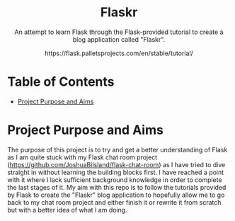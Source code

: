 <div align="center">
  <h1>Flaskr</h1>
  <p>An attempt to learn Flask through the Flask-provided tutorial to create a blog application called "Flaskr".</p>
  <p>https://flask.palletsprojects.com/en/stable/tutorial/</p>
</div>

# Table of Contents
- [Project Purpose and Aims](#project-purpose-and-aims)

# Project Purpose and Aims
The purpose of this project is to try and get a better understanding of Flask as I am quite stuck with my Flask chat room project (https://github.com/JoshuaBilsland/flask-chat-room) as I have tried to dive straight in without learning the building blocks first. I have reached a point with it where I lack sufficient background knowledge in order to complete the last stages of it. My aim with this repo is to follow the tutorials provided by Flask to create the "Flaskr" blog application to hopefully allow me to go back to my chat room project and either finish it or rewrite it from scratch but with a better idea of what I am doing.
